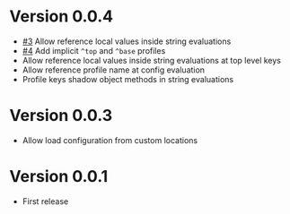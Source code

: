 # Version 0.0.4

* [#3](https://github.com/vizor-games/jac/issues/3) Allow reference local values inside string evaluations
* [#4](https://github.com/vizor-games/jac/issues/4) Add implicit `^top` and `^base` profiles
* Allow reference local values inside string evaluations at top level keys
* Allow reference profile name at config evaluation
* Profile keys shadow object methods in string evaluations

# Version 0.0.3

* Allow load configuration from custom locations

# Version 0.0.1 

* First release
